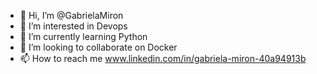 - 👋 Hi, I’m @GabrielaMiron
- 👀 I’m interested in Devops
- 🌱 I’m currently learning Python
- 💞️ I’m looking to collaborate on Docker
- 📫 How to reach me www.linkedin.com/in/gabriela-miron-40a94913b

<!---
gakengabinatsume/gakengabinatsume is a ✨ special ✨ repository because its `README.md` (this file) appears on your GitHub profile.
You can click the Preview link to take a look at your changes.
--->
